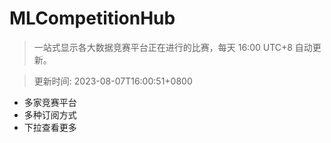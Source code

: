 # MLCompetitionHub

> 一站式显示各大数据竞赛平台正在进行的比赛，每天 16:00 UTC+8 自动更新。
  
> 更新时间: 2023-08-07T16:00:51+0800 

* 多家竞赛平台
* 多种订阅方式
* 下拉查看更多